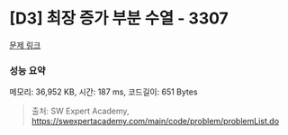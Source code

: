 # [D3] 최장 증가 부분 수열 - 3307 

[문제 링크](https://swexpertacademy.com/main/code/problem/problemDetail.do?contestProbId=AWBOKg-a6l0DFAWr) 

### 성능 요약

메모리: 36,952 KB, 시간: 187 ms, 코드길이: 651 Bytes



> 출처: SW Expert Academy, https://swexpertacademy.com/main/code/problem/problemList.do